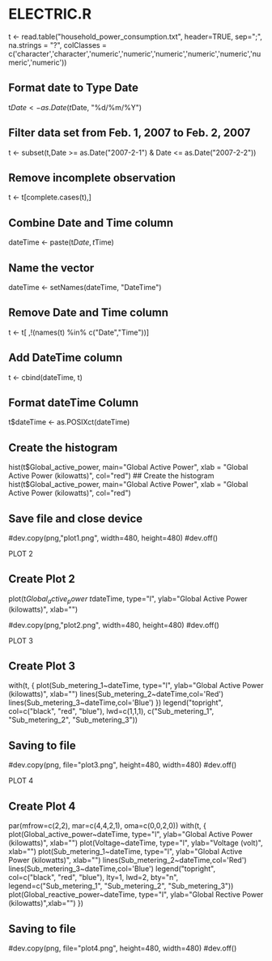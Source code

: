 # ELECTRIC.R
t <- read.table("household_power_consumption.txt", header=TRUE, sep=";", na.strings = "?", colClasses = c('character','character','numeric','numeric','numeric','numeric','numeric','numeric','numeric'))

## Format date to Type Date
t$Date <- as.Date(t$Date, "%d/%m/%Y")
  
## Filter data set from Feb. 1, 2007 to Feb. 2, 2007
t <- subset(t,Date >= as.Date("2007-2-1") & Date <= as.Date("2007-2-2"))
  
## Remove incomplete observation
t <- t[complete.cases(t),]

## Combine Date and Time column
dateTime <- paste(t$Date, t$Time)
  
## Name the vector
dateTime <- setNames(dateTime, "DateTime")
  
## Remove Date and Time column
t <- t[ ,!(names(t) %in% c("Date","Time"))]
  
## Add DateTime column
t <- cbind(dateTime, t)
  
## Format dateTime Column
t$dateTime <- as.POSIXct(dateTime)

  ## Create the histogram
  hist(t$Global_active_power, main="Global Active Power", xlab = "Global Active Power (kilowatts)", col="red")
    ## Create the histogram
  hist(t$Global_active_power, main="Global Active Power", xlab = "Global Active Power (kilowatts)", col="red")

  ## Save file and close device
  #dev.copy(png,"plot1.png", width=480, height=480)
  #dev.off()

PLOT 2

  ## Create Plot 2
  plot(t$Global_active_power~t$dateTime, type="l", ylab="Global Active Power (kilowatts)", xlab="")

  #dev.copy(png,"plot2.png", width=480, height=480)
  #dev.off()

PLOT 3

  ## Create Plot 3
  with(t, {
    plot(Sub_metering_1~dateTime, type="l",
         ylab="Global Active Power (kilowatts)", xlab="")
    lines(Sub_metering_2~dateTime,col='Red')
    lines(Sub_metering_3~dateTime,col='Blue')
  })
  legend("topright", col=c("black", "red", "blue"), lwd=c(1,1,1), 
         c("Sub_metering_1", "Sub_metering_2", "Sub_metering_3"))

  ## Saving to file
  #dev.copy(png, file="plot3.png", height=480, width=480)
  #dev.off()

PLOT 4

  ## Create Plot 4
  par(mfrow=c(2,2), mar=c(4,4,2,1), oma=c(0,0,2,0))
  with(t, {
    plot(Global_active_power~dateTime, type="l", 
         ylab="Global Active Power (kilowatts)", xlab="")
    plot(Voltage~dateTime, type="l", 
         ylab="Voltage (volt)", xlab="")
    plot(Sub_metering_1~dateTime, type="l", 
         ylab="Global Active Power (kilowatts)", xlab="")
    lines(Sub_metering_2~dateTime,col='Red')
    lines(Sub_metering_3~dateTime,col='Blue')
    legend("topright", col=c("black", "red", "blue"), lty=1, lwd=2, bty="n",
           legend=c("Sub_metering_1", "Sub_metering_2", "Sub_metering_3"))
    plot(Global_reactive_power~dateTime, type="l", 
         ylab="Global Rective Power (kilowatts)",xlab="")
  })

  ## Saving to file
  #dev.copy(png, file="plot4.png", height=480, width=480)
  #dev.off()
  


  
